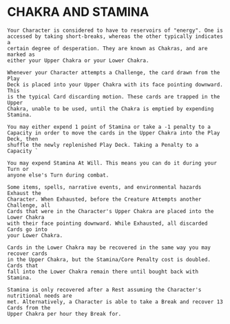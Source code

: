   CHAKRA AND STAMINA
  ==================

    Your Character is considered to have to reservoirs of "energy". One is
    accessed by taking short-breaks, whereas the other typically indicates a
    certain degree of desperation. They are known as Chakras, and are marked as
    either your Upper Chakra or your Lower Chakra.

    Whenever your Character attempts a Challenge, the card drawn from the Play
    Deck is placed into your Upper Chakra with its face pointing downward. This
    is the typical Card discarding motion. These cards are trapped in the Upper
    Chakra, unable to be used, until the Chakra is emptied by expending Stamina.
    
    You may either expend 1 point of Stamina or take a -1 penalty to a
    Capacity in order to move the cards in the Upper Chakra into the Play Deck, then
    shuffle the newly replenished Play Deck. Taking a Penalty to a Capacity `
    
    You may expend Stamina At Will. This means you can do it during your Turn or
    anyone else's Turn during combat. 
    
    Some items, spells, narrative events, and environmental hazards Exhaust the
    Character. When Exhausted, before the Creature Attempts another Challenge, all
    Cards that were in the Character's Upper Chakra are placed into the Lower Chakra
    with their face pointing downward. While Exhausted, all discarded Cards go into
    your Lower Chakra.
    
    Cards in the Lower Chakra may be recovered in the same way you may recover cards
    in the Upper Chakra, but the Stamina/Core Penalty cost is doubled. Cards that
    fall into the Lower Chakra remain there until bought back with Stamina.
    
    Stamina is only recovered after a Rest assuming the Character's nutritional needs are
    met. Alternatively, a Character is able to take a Break and recover 13 Cards from the
    Upper Chakra per hour they Break for.

